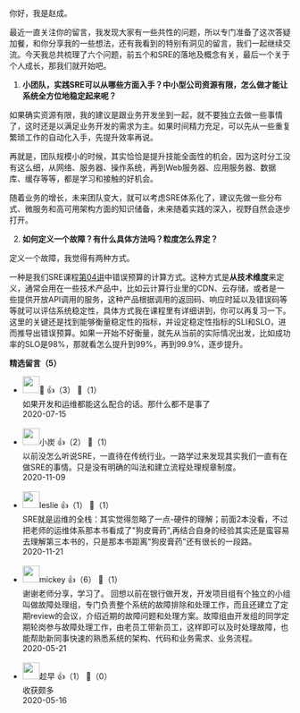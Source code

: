 你好，我是赵成。

最近一直关注你的留言，我发现大家有一些共性的问题，所以专门准备了这次答疑加餐，和你分享我的一些想法，还有我看到的特别有洞见的留言，我们一起继续交流。今天我总共梳理了六个问题，前五个和SRE的落地及概念有关，最后一个关于个人成长，那我们就开始吧。

1. **小团队，实践SRE可以从哪些方面入手？中小型公司资源有限，怎么做才能让系统全方位地稳定起来呢？**

如果确实资源有限，我的建议是跟业务开发坐到一起，就不要独立去做一些事情了，这时还是以满足业务开发的需求为主。如果时间精力充足，可以先从一些重复繁琐工作的自动化入手，先提升效率再说。

再就是，团队规模小的时候，其实恰恰是提升技能全面性的机会，因为这时分工没有这么细，从网络、服务器、操作系统，再到Web服务器、应用服务器、数据库、缓存等等，都是学习和接触的好机会。

随着业务的增长，未来团队变大，就可以考虑SRE体系化了，建议先做一些分布式、微服务和高可用架构方面的知识储备，未来随着实践的深入，视野自然会逐步打开。

2. **如何定义一个故障？有什么具体方法吗？粒度怎么界定？**

定义一个故障，我觉得有两种方式。

一种是我们SRE课程[第04讲](https://time.geekbang.org/column/article/215649)中错误预算的计算方式。这种方式是**从技术维度**来定义，通常会用在一些技术产品中，比如云计算行业里的CDN、云存储，或者是一些提供开放API调用的服务，这种产品根据调用的返回码、响应时延以及错误码等等就可以评估系统稳定性，具体方式我在课程里有详细讲到，你可以再复习一下。这里的关键还是找到能够衡量稳定性的指标，并设定稳定性指标的SLI和SLO，进而推导出错误预算。如果一开始不好衡量，就先从当前的实际情况出发，比如成功率的SLO是98%，那就看怎么提升到99%，再到99.9%，逐步提升。
<div><strong>精选留言（5）</strong></div><ul>
<li><img src="https://static001.geekbang.org/account/avatar/00/12/bc/df/3c149bc7.jpg" width="30px"><span>🚩</span> 👍（3） 💬（1）<div>如果开发和运维都能这么配合的话。那什么都不是事了</div>2020-07-15</li><br/><li><img src="https://static001.geekbang.org/account/avatar/00/10/ee/28/c04a0c83.jpg" width="30px"><span>小炭</span> 👍（2） 💬（1）<div>以前没怎么听说SRE，一直待在传统行业。一路学过来发现其实我们一直有在做SRE的事情。只是没有明确的叫法和建立流程处理规章制度。</div>2020-11-09</li><br/><li><img src="https://static001.geekbang.org/account/avatar/00/14/34/df/64e3d533.jpg" width="30px"><span>leslie</span> 👍（1） 💬（1）<div>SRE就是运维的全栈：其实觉得忽略了一点-硬件的理解；前面2本没看，不过把老师的运维体系那本书看成了&quot;狗皮膏药&quot;,再结合自身的经验其实还是蛮容易去理解第三本书的，只是那本书距离&quot;狗皮膏药&quot;还有很长的一段路。</div>2020-11-21</li><br/><li><img src="https://static001.geekbang.org/account/avatar/00/10/0c/0f/93d1c8eb.jpg" width="30px"><span>mickey</span> 👍（6） 💬（1）<div>谢谢老师分享，学习了。
回想以前在银行做开发，开发项目组有个独立的小组叫做故障处理组，专门负责整个系统的故障排除和处理工作，而且还建立了定期review的会议，介绍近期的故障问题和处理方案。故障组由开发组的同学定期轮岗参与故障处理工作，由老员工带新员工，这样即可以及时处理故障，也能帮助新同事快速的熟悉系统的架构、代码和业务需求、业务流程。</div>2020-05-21</li><br/><li><img src="https://static001.geekbang.org/account/avatar/00/0f/bf/22/26530e66.jpg" width="30px"><span>趁早</span> 👍（1） 💬（0）<div>收获颇多</div>2020-05-16</li><br/>
</ul>